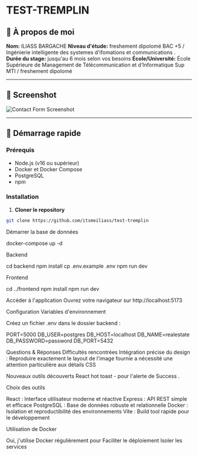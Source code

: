 # TEST-TREMPLIN

## 👤 À propos de moi

**Nom:** ILIASS BARGACHE
**Niveau d'étude:** freshement dipolomé BAC +5 / Ingénierie intelligente des systemes d'ifomations et communications .
**Durée du stage:** jusqu'au 6 mois selon vos besoins
**École/Université:** École Supérieure de Management de Télécommunication et d’Informatique Sup MTI / freshement dipolomé

---

## 📸 Screenshot

![Contact Form Screenshot](./screenshot.png)

---

## 🚀 Démarrage rapide

### Prérequis

- Node.js (v16 ou supérieur)
- Docker et Docker Compose
- PostgreSQL
- npm

### Installation

1. **Cloner le repository**

```bash
git clone https://github.com/itsmeiliass/test-tremplin

```

Démarrer la base de données

docker-compose up -d

Backend

cd backend
npm install
cp .env.example .env
npm run dev

Frontend

cd ../frontend
npm install
npm run dev

Accéder à l'application
Ouvrez votre navigateur sur http://localhost:5173

Configuration
Variables d'environnement

Créez un fichier .env dans le dossier backend :

PORT=5000
DB_USER=postgres
DB_HOST=localhost
DB_NAME=realestate
DB_PASSWORD=password
DB_PORT=5432

Questions & Réponses
Difficultés rencontrées
Intégration précise du design : Reproduire exactement le layout de l'image fournie a nécessité une attention particulière aux détails CSS

Nouveaux outils découverts
React hot toast - pour l'alerte de Success .

Choix des outils

React : Interface utilisateur moderne et réactive
Express : API REST simple et efficace
PostgreSQL : Base de données robuste et relationnelle
Docker : Isolation et reproductibilité des environnements
Vite : Build tool rapide pour le développement

Utilisation de Docker

Oui, j'utilise Docker régulièrement pour
Faciliter le déploiement
Isoler les services
